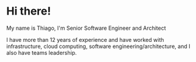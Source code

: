 # Hi there!

My name is Thiago, I'm Senior Software Engineer and Architect

I have more than 12 years of experience and have worked with infrastructure, cloud computing, software engineering/architecture, and I also have teams leadership.
